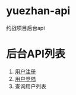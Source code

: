 # yuezhan-api
约战项目后台api
# 后台API列表


1. [用户注册](https://github.com/liyoung1992/yuezhan-api/blob/master/doc/register.md)
2. [用户登陆](https://github.com/liyoung1992/yuezhan-api/blob/master/doc/login.md)
3. 查询用户列表